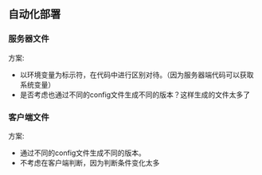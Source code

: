## 自动化部署

### 服务器文件

方案:
  
*    以环境变量为标示符，在代码中进行区别对待。（因为服务器端代码可以获取系统变量）
*    是否考虑也通过不同的config文件生成不同的版本？这样生成的文件太多了

### 客户端文件

方案:

*    通过不同的config文件生成不同的版本。
*    不考虑在客户端判断，因为判断条件变化太多

